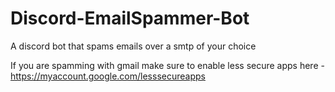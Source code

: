 # Discord-EmailSpammer-Bot
A discord bot that spams emails over a smtp of your choice

If you are spamming with gmail make sure to enable less secure apps here - https://myaccount.google.com/lesssecureapps
